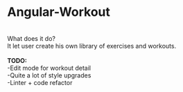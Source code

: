 # Angular-Workout
<br>
What does it do?
<br>
It let user create his own library of exercises and workouts.
<br>
<br>
<b>TODO:</b><br>
-Edit mode for workout detail<br>
-Quite a lot of style upgrades<br>
-Linter + code refactor<br>
